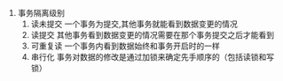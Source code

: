 1. 事务隔离级别
    1. 读未提交 一个事务为提交,其他事务就能看到数据变更的情况
    2. 读提交 其他事务看到数据变更的情况需要在那个事务提交之后才能看到
    3. 可重复读 一个事务内看到数据始终和事务开启时的一样
    4. 串行化 事务对数据的修改是通过加锁来确定先手顺序的（包括读锁和写锁）